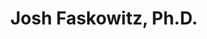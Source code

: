 ---
title: "Josh Faskowitz, Ph.D."
presenter_id: joshua_faskowitz
permalink: /member_full_presentations/joshua_faskowitz
layout: member_all_presentations
---